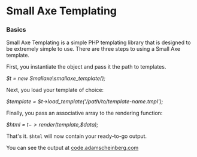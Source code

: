 # Small Axe Templating

### Basics
Small Axe Templating is a simple PHP templating library that is designed to be extremely simple to use. There are three steps to using a Small Axe template. 

First, you instantiate the object and pass it the path to templates. 

*$t = new Smallaxe\smallaxe_template();*

Next, you load your template of choice: 

*$template	 = $t->load_template('/path/to/template-name.tmpl');*

Finally, you pass an associative array to the rendering function: 

*$html = $t->render($template,$data);*

That's it. `$html` will now contain your ready-to-go output. 

You can see the output at [code.adamscheinberg.com](https://code.adamscheinberg.com/smallaxe-templating/)